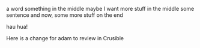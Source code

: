 a word
something in the middle
maybe I want more stuff in the middle
some sentence
and now, some more stuff on the end

hau hua!

Here is a change for adam to review in Crusible